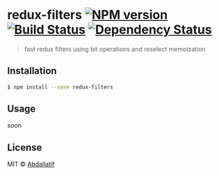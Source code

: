 # redux-filters [![NPM version][npm-image]][npm-url] [![Build Status][travis-image]][travis-url] [![Dependency Status][daviddm-image]][daviddm-url]
> fast redux filters using bit operations and reselect memoization

## Installation

```sh
$ npm install --save redux-filters
```

## Usage

soon

## License

MIT © [Abdallatif]()


[npm-image]: https://badge.fury.io/js/redux-filters.svg
[npm-url]: https://npmjs.org/package/redux-filters
[travis-image]: https://travis-ci.org/Abdallatif/redux-filters.svg?branch=master
[travis-url]: https://travis-ci.org/Abdallatif/redux-filters
[daviddm-image]: https://david-dm.org/Abdallatif/redux-filters.svg?theme=shields.io
[daviddm-url]: https://david-dm.org/Abdallatif/redux-filters
